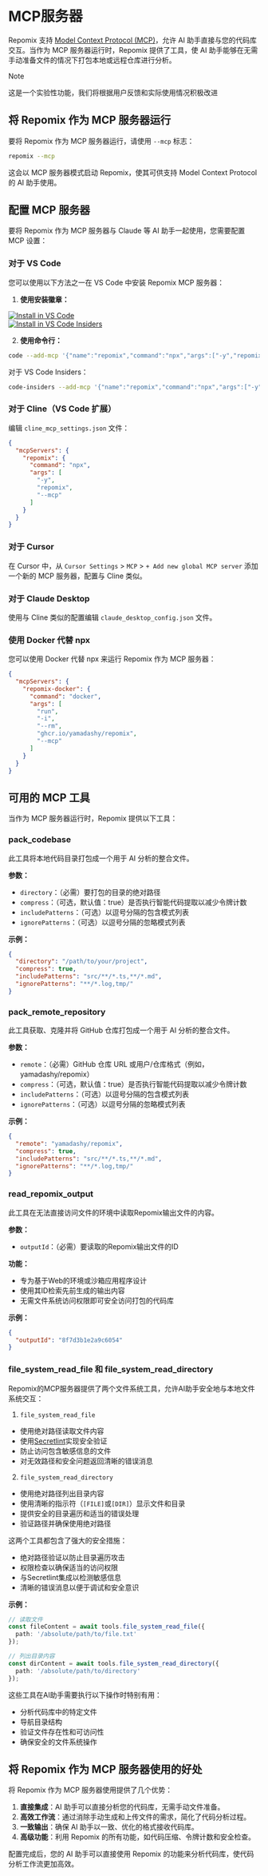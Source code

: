 # MCP服务器

Repomix 支持 [Model Context Protocol (MCP)](https://modelcontextprotocol.io)，允许 AI 助手直接与您的代码库交互。当作为 MCP 服务器运行时，Repomix 提供了工具，使 AI 助手能够在无需手动准备文件的情况下打包本地或远程仓库进行分析。

> [!NOTE]  
> 这是一个实验性功能，我们将根据用户反馈和实际使用情况积极改进

## 将 Repomix 作为 MCP 服务器运行

要将 Repomix 作为 MCP 服务器运行，请使用 `--mcp` 标志：

```bash
repomix --mcp
```

这会以 MCP 服务器模式启动 Repomix，使其可供支持 Model Context Protocol 的 AI 助手使用。

## 配置 MCP 服务器

要将 Repomix 作为 MCP 服务器与 Claude 等 AI 助手一起使用，您需要配置 MCP 设置：

### 对于 VS Code

您可以使用以下方法之一在 VS Code 中安装 Repomix MCP 服务器：

1. **使用安装徽章：**

  [![Install in VS Code](https://img.shields.io/badge/VS_Code-VS_Code?style=flat-square&label=Install%20Server&color=0098FF)](vscode:mcp/install?%7B%22name%22%3A%22repomix%22%2C%22command%22%3A%22npx%22%2C%22args%22%3A%5B%22-y%22%2C%22repomix%22%2C%22--mcp%22%5D%7D)<br>
  [![Install in VS Code Insiders](https://img.shields.io/badge/VS_Code_Insiders-VS_Code_Insiders?style=flat-square&label=Install%20Server&color=24bfa5)](vscode-insiders:mcp/install?%7B%22name%22%3A%22repomix%22%2C%22command%22%3A%22npx%22%2C%22args%22%3A%5B%22-y%22%2C%22repomix%22%2C%22--mcp%22%5D%7D)

2. **使用命令行：**

  ```bash
  code --add-mcp '{"name":"repomix","command":"npx","args":["-y","repomix","--mcp"]}'
  ```

  对于 VS Code Insiders：
  ```bash
  code-insiders --add-mcp '{"name":"repomix","command":"npx","args":["-y","repomix","--mcp"]}'
  ```

### 对于 Cline（VS Code 扩展）

编辑 `cline_mcp_settings.json` 文件：

```json
{
  "mcpServers": {
    "repomix": {
      "command": "npx",
      "args": [
        "-y",
        "repomix",
        "--mcp"
      ]
    }
  }
}
```

### 对于 Cursor

在 Cursor 中，从 `Cursor Settings` > `MCP` > `+ Add new global MCP server` 添加一个新的 MCP 服务器，配置与 Cline 类似。

### 对于 Claude Desktop

使用与 Cline 类似的配置编辑 `claude_desktop_config.json` 文件。

### 使用 Docker 代替 npx

您可以使用 Docker 代替 npx 来运行 Repomix 作为 MCP 服务器：

```json
{
  "mcpServers": {
    "repomix-docker": {
      "command": "docker",
      "args": [
        "run",
        "-i",
        "--rm",
        "ghcr.io/yamadashy/repomix",
        "--mcp"
      ]
    }
  }
}
```

## 可用的 MCP 工具

当作为 MCP 服务器运行时，Repomix 提供以下工具：

### pack_codebase

此工具将本地代码目录打包成一个用于 AI 分析的整合文件。

**参数：**
- `directory`：（必需）要打包的目录的绝对路径
- `compress`：（可选，默认值：true）是否执行智能代码提取以减少令牌计数
- `includePatterns`：（可选）以逗号分隔的包含模式列表
- `ignorePatterns`：（可选）以逗号分隔的忽略模式列表

**示例：**
```json
{
  "directory": "/path/to/your/project",
  "compress": true,
  "includePatterns": "src/**/*.ts,**/*.md",
  "ignorePatterns": "**/*.log,tmp/"
}
```

### pack_remote_repository

此工具获取、克隆并将 GitHub 仓库打包成一个用于 AI 分析的整合文件。

**参数：**
- `remote`：（必需）GitHub 仓库 URL 或用户/仓库格式（例如，yamadashy/repomix）
- `compress`：（可选，默认值：true）是否执行智能代码提取以减少令牌计数
- `includePatterns`：（可选）以逗号分隔的包含模式列表
- `ignorePatterns`：（可选）以逗号分隔的忽略模式列表

**示例：**
```json
{
  "remote": "yamadashy/repomix",
  "compress": true,
  "includePatterns": "src/**/*.ts,**/*.md",
  "ignorePatterns": "**/*.log,tmp/"
}
```

### read_repomix_output

此工具在无法直接访问文件的环境中读取Repomix输出文件的内容。

**参数：**
- `outputId`：（必需）要读取的Repomix输出文件的ID

**功能：**
- 专为基于Web的环境或沙箱应用程序设计
- 使用其ID检索先前生成的输出内容
- 无需文件系统访问权限即可安全访问打包的代码库

**示例：**
```json
{
  "outputId": "8f7d3b1e2a9c6054"
}
```

### file_system_read_file 和 file_system_read_directory

Repomix的MCP服务器提供了两个文件系统工具，允许AI助手安全地与本地文件系统交互：

1. `file_system_read_file`
  - 使用绝对路径读取文件内容
  - 使用[Secretlint](https://github.com/secretlint/secretlint)实现安全验证
  - 防止访问包含敏感信息的文件
  - 对无效路径和安全问题返回清晰的错误消息

2. `file_system_read_directory`
  - 使用绝对路径列出目录内容
  - 使用清晰的指示符（`[FILE]`或`[DIR]`）显示文件和目录
  - 提供安全的目录遍历和适当的错误处理
  - 验证路径并确保使用绝对路径

这两个工具都包含了强大的安全措施：
- 绝对路径验证以防止目录遍历攻击
- 权限检查以确保适当的访问权限
- 与Secretlint集成以检测敏感信息
- 清晰的错误消息以便于调试和安全意识

**示例：**
```typescript
// 读取文件
const fileContent = await tools.file_system_read_file({
  path: '/absolute/path/to/file.txt'
});

// 列出目录内容
const dirContent = await tools.file_system_read_directory({
  path: '/absolute/path/to/directory'
});
```

这些工具在AI助手需要执行以下操作时特别有用：
- 分析代码库中的特定文件
- 导航目录结构
- 验证文件存在性和可访问性
- 确保安全的文件系统操作

## 将 Repomix 作为 MCP 服务器使用的好处

将 Repomix 作为 MCP 服务器使用提供了几个优势：

1. **直接集成**：AI 助手可以直接分析您的代码库，无需手动文件准备。
2. **高效工作流**：通过消除手动生成和上传文件的需求，简化了代码分析过程。
3. **一致输出**：确保 AI 助手以一致、优化的格式接收代码库。
4. **高级功能**：利用 Repomix 的所有功能，如代码压缩、令牌计数和安全检查。

配置完成后，您的 AI 助手可以直接使用 Repomix 的功能来分析代码库，使代码分析工作流更加高效。
